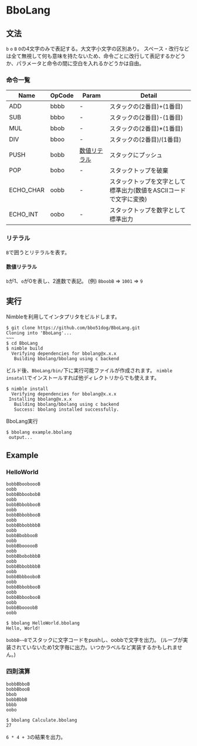 # BboLang

## 文法

``b`` ``o`` ``B`` ``O``の4文字のみで表記する。大文字小文字の区別あり。
スペース・改行などは全て無視して何も意味を持たないため、命令ごとに改行して表記するかどうか、パラメータと命令の間に空白を入れるかどうかは自由。

### 命令一覧

|Name     |OpCode|Param|Detail|
|---------|------|-----|------|
|ADD      |bbbb  |-    |スタックの(2番目)+(1番目)|
|SUB      |bbbo  |-    |スタックの(2番目)-(1番目)|
|MUL      |bbob  |-    |スタックの(2番目)*(1番目)|
|DIV      |bboo  |-    |スタックの(2番目)/(1番目)|
|PUSH     |bobb  |[数値リテラル](#数値リテラル)|スタックにプッシュ|
|POP      |bobo  |-    |スタックトップを破棄|
|ECHO_CHAR|oobb  |-    |スタックトップを文字として標準出力(数値をASCIIコードで文字に変換)|
|ECHO_INT |oobo  |-    |スタックトップを数字として標準出力|

### リテラル

``B``で囲うとリテラルを表す。

#### 数値リテラル

``b``が1、``o``が0を表し、2進数で表記。
(例) ``BboobB`` => ``1001`` => ``9``

## 実行

Nimbleを利用してインタプリタをビルドします。

```shell-session
$ git clone https://github.com/bbo51dog/BboLang.git
Cloning into 'BboLang'...
~~~
$ cd BboLang
$ nimble build
  Verifying dependencies for bbolang@x.x.x
   Building bbolang/bbolang using c backend
```

ビルド後、``BboLang/bin/``下に実行可能ファイルが作成されます。
``nimble insatall``でインストールすれば他ディレクトリからでも使えます。

```shell-session
$ nimble install
  Verifying dependencies for bbolang@x.x.x
 Installing bbolang@x.x.x
   Building bbolang/bbolang using c backend
   Success: bbolang installed successfully.
```

BboLang実行

```shell-session
$ bbolang example.bbolang
 output...
```

## Example

### HelloWorld

```text
bobbBbooboooB
oobb
bobbBbboobobB
oobb
bobbBbbobbooB
oobb
bobbBbbobbooB
oobb
bobbBbbobbbbB
oobb
bobbBbobbooB
oobb
bobbBboooooB
oobb
bobbBbobobbbB
oobb
bobbBbbobbbbB
oobb
bobbBbbbooboB
oobb
bobbBbbobbooB
oobb
bobbBbboobooB
oobb
bobbBboooobB
oobb
```

```shell-session
$ bbolang HelloWorld.bbolang
Hello, World!
```

``bobbB~~B``でスタックに文字コードをpushし、oobbで文字を出力。
(ループが実装されていないため1文字毎に出力。いつかラベルなど実装するかもしれません。)

### 四則演算

```text
bobbBbboB
bobbBbooB
bbob
bobbBbbB
bbbb
oobo
```

```shell-session
$ bbolang Calculate.bbolang
27
```

``6 * 4 + 3``の結果を出力。
